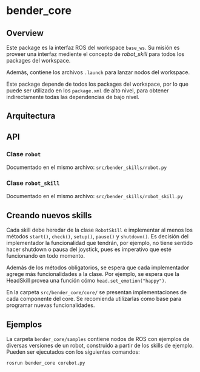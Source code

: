 # bender_core

## Overview

Este package es la interfaz ROS del workspace `base_ws`. Su misión es proveer una interfaz mediente el concepto de *robot_skill* para todos los packages del workspace.

Además, contiene los archivos `.launch` para lanzar nodos del workspace.

Este package depende de todos los packages del workspace, por lo que puede ser utilizado en los `package.xml` de alto nivel, para obtener indirectamente todas las dependencias de bajo nivel.


## Arquitectura

## API

### Clase `robot`

Documentado en el mismo archivo: `src/bender_skills/robot.py`

### Clase `robot_skill`

Documentado en el mismo archivo: `src/bender_skills/robot_skill.py`


## Creando nuevos skills

Cada skill debe heredar de la clase `RobotSkill` e implementar al menos los métodos `start()`, `check()`, `setup()`, `pause()` y `shutdown()`. Es decisión del implementador la funcionalidad que tendrán, por ejemplo, no tiene sentido hacer shutdown o pausa del joystick, pues es imperativo que esté funcionando en todo momento.

Además de los métodos obligatorios, se espera que cada implementador agrege más funcionalidades a la clase. Por ejemplo, se espera que la HeadSkill provea una función cómo `head.set_emotion("happy")`.

En la carpeta `src/bender_core/core/` se presentan implementaciones de cada componente del core. Se recomienda utilizarlas como base para programar nuevas funcionalidades.


## Ejemplos

La carpeta `bender_core/samples` contiene nodos de ROS con ejemplos de diversas versiones de un robot, construido a partir de los skills de ejemplo. Pueden ser ejecutados con los siguientes comandos: 

```bash
rosrun bender_core corebot.py
```
